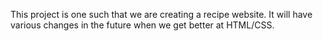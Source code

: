 This project is one such that we are creating a recipe website. It will have various changes in the future when we get better at HTML/CSS.